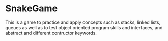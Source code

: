 # SnakeGame

This is a game to practice and apply concepts such as stacks, linked lists, queues as well as to test object oriented program skills and interfaces, and abstract and different contructor keywords.
